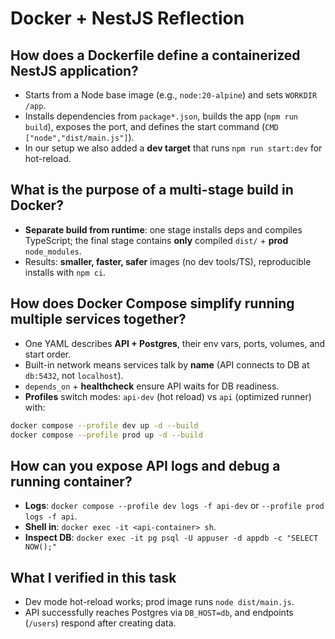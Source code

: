 # Docker + NestJS Reflection

## How does a Dockerfile define a containerized NestJS application?

- Starts from a Node base image (e.g., `node:20-alpine`) and sets `WORKDIR /app`.
- Installs dependencies from `package*.json`, builds the app (`npm run build`), exposes the port, and defines the start command (`CMD ["node","dist/main.js"]`).
- In our setup we also added a **dev target** that runs `npm run start:dev` for hot-reload.

## What is the purpose of a multi-stage build in Docker?

- **Separate build from runtime**: one stage installs deps and compiles TypeScript; the final stage contains **only** compiled `dist/` + **prod** `node_modules`.
- Results: **smaller, faster, safer** images (no dev tools/TS), reproducible installs with `npm ci`.

## How does Docker Compose simplify running multiple services together?

- One YAML describes **API + Postgres**, their env vars, ports, volumes, and start order.
- Built-in network means services talk by **name** (API connects to DB at `db:5432`, not `localhost`).
- `depends_on` + **healthcheck** ensure API waits for DB readiness.
- **Profiles** switch modes: `api-dev` (hot reload) vs `api` (optimized runner) with:

```bash
docker compose --profile dev up -d --build
docker compose --profile prod up -d --build
```

## How can you expose API logs and debug a running container?

- **Logs**: `docker compose --profile dev logs -f api-dev` or `--profile prod logs -f api`.
- **Shell in**: `docker exec -it <api-container> sh`.
- **Inspect DB**: `docker exec -it pg psql -U appuser -d appdb -c "SELECT NOW();"`

## What I verified in this task

- Dev mode hot-reload works; prod image runs `node dist/main.js`.
- API successfully reaches Postgres via `DB_HOST=db`, and endpoints (`/users`) respond after creating data.

